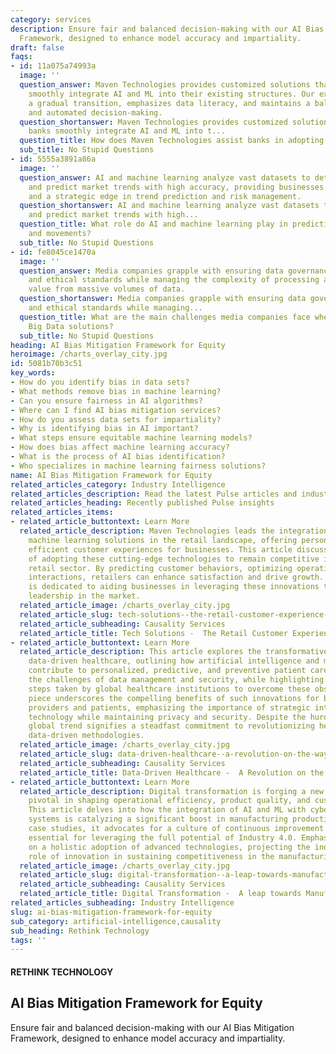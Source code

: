 ```yaml
---
category: services
description: Ensure fair and balanced decision-making with our AI Bias Mitigation
  Framework, designed to enhance model accuracy and impartiality.
draft: false
faqs:
- id: 11a075a74993a
  image: ''
  question_answer: Maven Technologies provides customized solutions that help banks
    smoothly integrate AI and ML into their existing structures. Our expertise ensures
    a gradual transition, emphasizes data literacy, and maintains a balance of human
    and automated decision-making.
  question_shortanswer: Maven Technologies provides customized solutions that help
    banks smoothly integrate AI and ML into t...
  question_title: How does Maven Technologies assist banks in adopting AI and ML technologies?
  sub_title: No Stupid Questions
- id: 5555a3891a86a
  image: ''
  question_answer: AI and machine learning analyze vast datasets to detect patterns
    and predict market trends with high accuracy, providing businesses with foresight
    and a strategic edge in trend prediction and risk management.
  question_shortanswer: AI and machine learning analyze vast datasets to detect patterns
    and predict market trends with high...
  question_title: What role do AI and machine learning play in predicting market trends
    and movements?
  sub_title: No Stupid Questions
- id: fe8045ce1470a
  image: ''
  question_answer: Media companies grapple with ensuring data governance, privacy,
    and ethical standards while managing the complexity of processing and extracting
    value from massive volumes of data.
  question_shortanswer: Media companies grapple with ensuring data governance, privacy,
    and ethical standards while managing...
  question_title: What are the main challenges media companies face when adopting
    Big Data solutions?
  sub_title: No Stupid Questions
heading: AI Bias Mitigation Framework for Equity
heroimage: /charts_overlay_city.jpg
id: 5081b70b3c51
key_words:
- How do you identify bias in data sets?
- What methods remove bias in machine learning?
- Can you ensure fairness in AI algorithms?
- Where can I find AI bias mitigation services?
- How do you assess data sets for impartiality?
- Why is identifying bias in AI important?
- What steps ensure equitable machine learning models?
- How does bias affect machine learning accuracy?
- What is the process of AI bias identification?
- Who specializes in machine learning fairness solutions?
name: AI Bias Mitigation Framework for Equity
related_articles_category: Industry Intelligence
related_articles_description: Read the latest Pulse articles and industry insights.
related_articles_heading: Recently published Pulse insights
related_articles_items:
- related_article_buttontext: Learn More
  related_article_description: Maven Technologies leads the integration of AI and
    machine learning solutions in the retail landscape, offering personalized and
    efficient customer experiences for businesses. This article discusses the necessity
    of adopting these cutting-edge technologies to remain competitive in the evolving
    retail sector. By predicting customer behaviors, optimizing operations, and personalizing
    interactions, retailers can enhance satisfaction and drive growth. Maven Technologies
    is dedicated to aiding businesses in leveraging these innovations to maintain
    leadership in the market.
  related_article_image: /charts_overlay_city.jpg
  related_article_slug: tech-solutions--the-retail-customer-experience-enhancer
  related_article_subheading: Causality Services
  related_article_title: Tech Solutions -  The Retail Customer Experience Enhancer
- related_article_buttontext: Learn More
  related_article_description: This article explores the transformative impact of
    data-driven healthcare, outlining how artificial intelligence and machine learning
    contribute to personalized, predictive, and preventive patient care. It addresses
    the challenges of data management and security, while highlighting the proactive
    steps taken by global healthcare institutions to overcome these obstacles. The
    piece underscores the compelling benefits of such innovations for both healthcare
    providers and patients, emphasizing the importance of strategic integration of
    technology while maintaining privacy and security. Despite the hurdles, the optimistic
    global trend signifies a steadfast commitment to revolutionizing healthcare through
    data-driven methodologies.
  related_article_image: /charts_overlay_city.jpg
  related_article_slug: data-driven-healthcare--a-revolution-on-the-way
  related_article_subheading: Causality Services
  related_article_title: Data-Driven Healthcare -  A Revolution on the Way
- related_article_buttontext: Learn More
  related_article_description: Digital transformation is forging a new era in manufacturing,
    pivotal in shaping operational efficiency, product quality, and customer service.
    This article delves into how the integration of AI and ML with cyber-physical
    systems is catalyzing a significant boost in manufacturing productivity. Highlighting
    case studies, it advocates for a culture of continuous improvement and agility,
    essential for leveraging the full potential of Industry 4.0. Emphasis is placed
    on a holistic adoption of advanced technologies, projecting the indispensable
    role of innovation in sustaining competitiveness in the manufacturing domain.
  related_article_image: /charts_overlay_city.jpg
  related_article_slug: digital-transformation--a-leap-towards-manufacturing-productivity
  related_article_subheading: Causality Services
  related_article_title: Digital Transformation -  A leap towards Manufacturing Productivity
related_articles_subheading: Industry Intelligence
slug: ai-bias-mitigation-framework-for-equity
sub_category: artificial-intelligence,causality
sub_heading: Rethink Technology
tags: ''
---
```


#### RETHINK TECHNOLOGY
## AI Bias Mitigation Framework for Equity
Ensure fair and balanced decision-making with our AI Bias Mitigation Framework, designed to enhance model accuracy and impartiality.